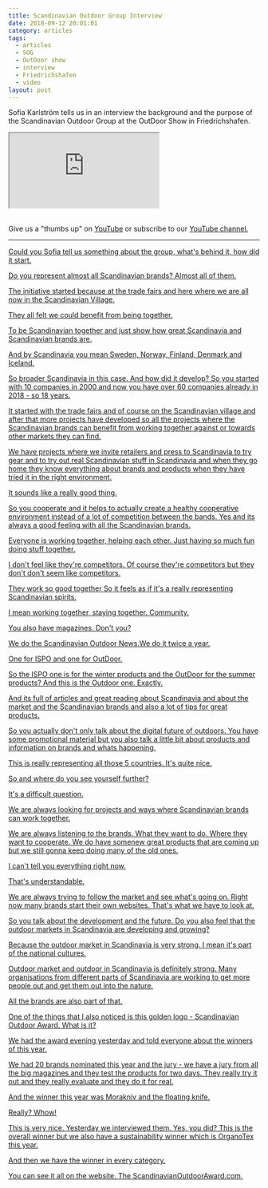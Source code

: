 ```yaml
---
title: Scandinavian Outdoor Group Interview
date: 2018-09-12 20:01:01
category: articles
tags:
  - articles
  - SOG
  - OutDoor show
  - interview
  - Friedrichshafen
  - video
layout: post
---
```


Sofia Karlström tells us in an interview the background and the purpose of the Scandinavian Outdoor Group at the OutDoor Show in Friedrichshafen.

<div class="embed-responsive embed-responsive-16by9">
    <iframe class="embed-responsive-item" src="https://www.youtube.com/embed/ZPdQPUHk_0M"></iframe>
</div>
<br>
<!--more-->

Give us a "thumbs up" on <a href="https://www.youtube.com/watch?v=ZPdQPUHk_0M" rel="nofollow" target="_blank">YouTube</a> or subscribe to our <a rel="nofollow" target="_blank"  href="https://www.youtube.com/channel/UCnO9Q_m9EaOCrHmmQIBVBNw?sub_confirmation=1">YouTube channel.

---

Could you Sofia tell us something about the group, what's behind it, how did it start.

Do you represent almost all Scandinavian brands? Almost all of them.

The initiative started because at the trade fairs and here where we are all now in the Scandinavian Village.

They all felt we could benefit from being together.

To be Scandinavian together and just show how great Scandinavia and Scandinavian brands are.

And by Scandinavia you mean Sweden, Norway, Finland, Denmark and Iceland.

So broader Scandinavia in this case. And how did it develop? So you started with 10 companies in 2000 and now you have over 60 companies already in 2018 - so 18 years.

It started with the trade fairs and of course on the Scandinavian village and after that more projects have developed so all the projects where the Scandinavian brands can benefit from working together against or towards other markets they can find.

We have projects where we invite retailers and press to Scandinavia to try gear and to try out real Scandinavian stuff in Scandinavia and when they go home they know everything about brands and products when they have tried it in the right environment.

It sounds like a really good thing.

So you cooperate and it helps to actually create a healthy cooperative environment instead of a lot of competition between the bands. Yes and its always a good feeling with all the Scandinavian brands.

Everyone is working together, helping each other. Just having so much fun doing stuff together.

I don't feel like they're competitors. Of course they're competitors but they don't  don't seem like competitors.

They work so good together  So it feels as if it's a really representing Scandinavian spirits.

I mean working together, staying together. Community.

You also have magazines. Don't you?

We do the Scandinavian Outdoor News.We do it twice a year.

One for ISPO and one for OutDoor.

So the ISPO one is for the winter products and the OutDoor for the summer products? And this is the Outdoor one. Exactly.

And its full of articles and great reading about Scandinavia and about the market and the Scandinavian brands and also a lot of tips for great products.

So you actually don't only talk about the digital future of outdoors. You have some promotional material but you also talk a little bit about products and information on brands and whats happening.

This is really representing all those 5 countries. It's quite nice.

So and where do you see yourself further?

It's a difficult question.

We are always looking for projects and ways where Scandinavian brands can work together.

We are always listening to the brands. What they want to do. Where they want to cooperate. We do have somenew great products that are coming up but we still gonna keep doing many of the old ones.

I can't tell you everything right now.

That's understandable.

We are always trying to follow the market and see what's going on. Right now many brands start their own websites. That's what we have to look at.

So you talk about the development and the future. Do you also feel that the outdoor markets in Scandinavia are developing and growing?

Because the outdoor market in Scandinavia is very strong. I mean it's part of the national cultures.

Outdoor market and outdoor in Scandinavia is definitely strong. Many organisations from different parts of Scandinavia are working to get more people out and get them out into the nature.

All the brands are also part of that.

One of the things that I also noticed is this golden logo - Scandinavian Outdoor Award. What is it?

We had the award evening yesterday and told everyone about the winners of this year.

We had 20 brands nominated this year and the jury - we have a jury from all the big magazines and they test the products for two days. They really try it out and they really evaluate and they do it for real.

And the winner this year was Morakniv and the floating knife.

Really? Whow!  

This is very nice. Yesterday we interviewed them. Yes, you did? This is the overall winner but we also have a sustainability winner which is OrganoTex this year.

And then we have the winner in every category.

You can see it all on the website. The ScandinavianOutdoorAward.com.
